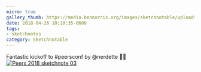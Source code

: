 ```yaml
---
micro: true
gallery_thumb: https://media.bennorris.org/images/sketchnotable/uploads/2018/6bb9fca1cd.jpg
date: 2018-04-26 10:10:35-0600
tags:
- sketchnotes
category: Sketchnotable
---
```


Fantastic kickoff to #peersconf by @nerdette ✍🏼 [![Peers 2018 sketchnote 03](https://media.bennorris.org/images/sketchnotable/uploads/2018/6bb9fca1cd.jpg)](https://media.bennorris.org/images/sketchnotable/uploads/2018/6bb9fca1cd.jpg)
